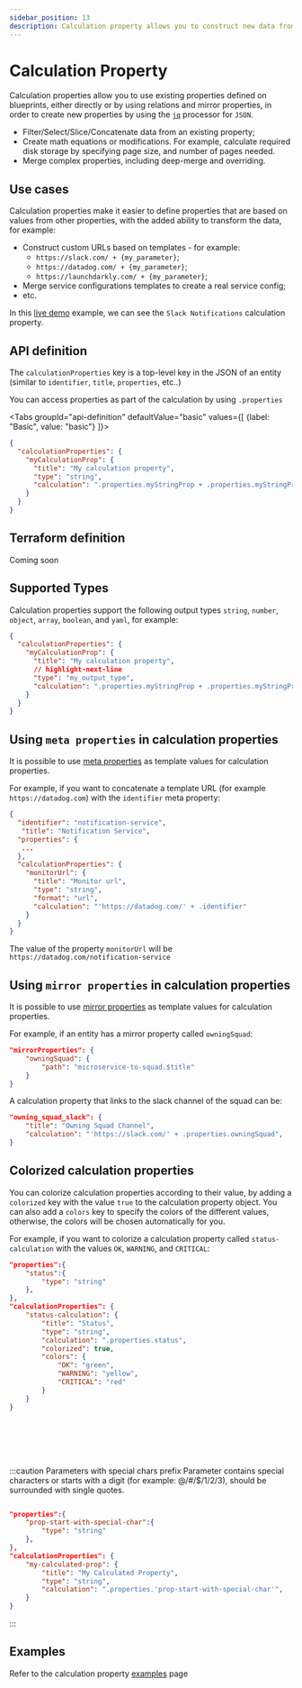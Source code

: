 ```yaml
---
sidebar_position: 13
description: Calculation property allows you to construct new data from existing properties of an entity
---
```


# Calculation Property

Calculation properties allow you to use existing properties defined on blueprints, either directly or by using relations and mirror properties, in order to create new properties by using the [`jq`](https://github.com/stedolan/jq) processor for `JSON`.

- Filter/Select/Slice/Concatenate data from an existing property;
- Create math equations or modifications. For example, calculate required disk storage by specifying page size, and number of pages needed.
- Merge complex properties, including deep-merge and overriding.

## Use cases

Calculation properties make it easier to define properties that are based on values from other properties, with the added ability to transform the data, for example:

- Construct custom URLs based on templates - for example:
  - `https://slack.com/ + {my_parameter}`;
  - `https://datadog.com/ + {my_parameter}`;
  - `https://launchdarkly.com/ + {my_parameter}`;
- Merge service configurations templates to create a real service config;
- etc.

In this [live demo](https://demo.getport.io/services) example, we can see the `Slack Notifications` calculation property.

## API definition

The `calculationProperties` key is a top-level key in the JSON of an entity (similar to `identifier`, `title`, `properties`, etc..)

You can access properties as part of the calculation by using `.properties`

<Tabs groupId="api-definition" defaultValue="basic" values={[
{label: "Basic", value: "basic"}
]}>

<TabItem value="basic">

```json showLineNumbers
{
  "calculationProperties": {
    "myCalculationProp": {
      "title": "My calculation property",
      "type": "string",
      "calculation": ".properties.myStringProp + .properties.myStringProp"
    }
  }
}
```

</TabItem>
</Tabs>

## Terraform definition

Coming soon

## Supported Types

Calculation properties support the following output types `string`, `number`, `object`, `array`, `boolean`, and `yaml`, for example:

```json showLineNumbers
{
  "calculationProperties": {
    "myCalculationProp": {
      "title": "My calculation property",
      // highlight-next-line
      "type": "my_output_type",
      "calculation": ".properties.myStringProp + .properties.myStringProp"
    }
  }
}
```

## Using `meta properties` in calculation properties

It is possible to use [meta properties](../meta-properties.md) as template values for calculation properties.

For example, if you want to concatenate a template URL (for example `https://datadog.com`) with the `identifier` meta property:

```json showLineNumbers
{
  "identifier": "notification-service",
   "title": "Notification Service",
  "properties": {
   ...
  },
  "calculationProperties": {
    "monitorUrl": {
      "title": "Monitor url",
      "type": "string",
      "format": "url",
      "calculation": "'https://datadog.com/' + .identifier"
    }
  }
}
```

The value of the property `monitorUrl` will be `https://datadog.com/notification-service`

## Using `mirror properties` in calculation properties

It is possible to use [mirror properties](../mirror-property/mirror-property.md) as template values for calculation properties.

For example, if an entity has a mirror property called `owningSquad`:

```json showLineNumbers
"mirrorProperties": {
    "owningSquad": {
        "path": "microservice-to-squad.$title"
    }
}
```

A calculation property that links to the slack channel of the squad can be:

```json showLineNumbers
"owning_squad_slack": {
    "title": "Owning Squad Channel",
    "calculation": "'https://slack.com/' + .properties.owningSquad",
}
```

## Colorized calculation properties

You can colorize calculation properties according to their value, by adding a `colorized` key with the value `true` to the calculation property object. You can also add a `colors` key to specify the colors of the different values, otherwise, the colors will be chosen automatically for you.

For example, if you want to colorize a calculation property called `status-calculation` with the values `OK`, `WARNING`, and `CRITICAL`:

```json showLineNumbers
"properties":{
    "status":{
        "type": "string"
    },
},
"calculationProperties": {
    "status-calculation": {
        "title": "Status",
        "type": "string",
        "calculation": ".properties.status",
        "colorized": true,
        "colors": {
            "OK": "green",
            "WARNING": "yellow",
            "CRITICAL": "red"
        }
    }
}
```

<br></br>
<br></br>

:::caution Parameters with special chars prefix
Parameter contains special characters or starts with a digit (for example: @/#/$/1/2/3), should be surrounded with single quotes.

```json showLineNumbers

"properties":{
    "prop-start-with-special-char":{
        "type": "string"
    },
},
"calculationProperties": {
    "my-calculated-prop": {
        "title": "My Calculated Property",
        "type": "string",
        "calculation": ".properties.'prop-start-with-special-char'",
    }
}
```

:::

## Examples

Refer to the calculation property [examples](./examples.md) page

